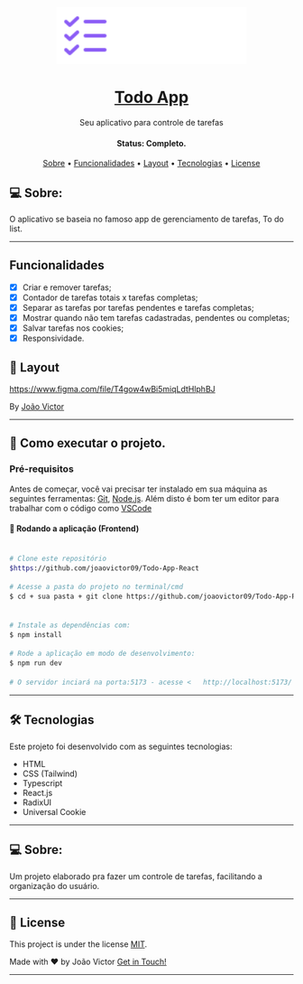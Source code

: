 <div width="full" height="max" align="center">
    <img src="./src/assets/logo.svg" height="100em"/>
</div>
<h1 align="center">
    <a href="#"> Todo App </a>
</h1>

<p align="center"> Seu aplicativo para controle de tarefas </p>

<h4 align="center"> 
	 Status: Completo.
</h4>

<p align="center">
 <a href="#-sobre">Sobre</a> •
 <a href="#funcionalidades">Funcionalidades</a> •
 <a href="#-layout">Layout</a> • 
 <a href="#-tecnologias">Tecnologias</a> • 
 <a href="#-license">License</a>

</p>

## 💻 Sobre:

O aplicativo se baseia no famoso app de gerenciamento de tarefas, To do list.

---

## Funcionalidades

- [x] Criar e remover tarefas;
- [x] Contador de tarefas totais x tarefas completas;
- [x] Separar as tarefas por tarefas pendentes e tarefas completas;
- [x] Mostrar quando não tem tarefas cadastradas, pendentes ou completas;
- [x] Salvar tarefas nos cookies;
- [x] Responsividade.

## 🎨 Layout

https://www.figma.com/file/T4gow4wBi5miqLdtHlphBJ

By 
[João Victor](https://github.com/joaovictor09/)

---

## 🚀 Como executar o projeto.

### Pré-requisitos

Antes de começar, você vai precisar ter instalado em sua máquina as seguintes ferramentas:
[Git](https://git-scm.com), [Node.js](https://nodejs.org/en/). 
Além disto é bom ter um editor para trabalhar com o código como [VSCode](https://code.visualstudio.com/)



#### 🎲 Rodando a aplicação (Frontend)

```bash

# Clone este repositório
$https://github.com/joaovictor09/Todo-App-React

# Acesse a pasta do projeto no terminal/cmd
$ cd + sua pasta + git clone https://github.com/joaovictor09/Todo-App-React


# Instale as dependências com:
$ npm install

# Rode a aplicação em modo de desenvolvimento:
$ npm run dev

# O servidor inciará na porta:5173 - acesse <   http://localhost:5173/ >
```
---

<!-- ### 🎲 Rodando o Back End (no Frontend)
```bash
# Instale as dependências com:

$ npm install
$ npm run dev:server

# O servidor inciará na porta:3000 - acesse <http://localhost:3000>
``` -->


## 🛠 Tecnologias

Este projeto foi desenvolvido com as seguintes tecnologias:

- HTML
- CSS (Tailwind)
- Typescript
- React.js
- RadixUI
- Universal Cookie

---


## 💻 Sobre:

Um projeto elaborado pra fazer um controle de tarefas, facilitando a organização do usuário.

---

## 📝 License

This project is under the license [MIT](./LICENSE).

Made with ❤️ by João Victor  [Get in Touch!](https://www.linkedin.com/in/joaovictor09/)

---
